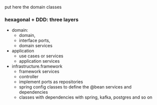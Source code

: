 put here the domain classes

### hexagonal + DDD: three layers
* domain: 
    - domain, 
    - interface ports, 
    - domain services
* application
    - use cases or services
    - application services
* infrastructure.framework
    - framework services
    - controller
    - implement ports as repositories
    - spring config classes to define the @bean services and dependencies
    - classes with dependencies with spring, kafka, postgres and so on
  
